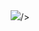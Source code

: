 <div align="center">
  <img
    src="https://github-readme-stats.vercel.app/api?username=szymolekk&show_icons=true&theme=dracula"

  />
</div>
